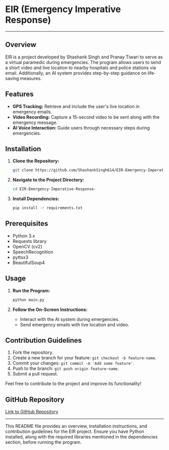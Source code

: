 # EIR (Emergency Imperative Response)
---
## Overview

EIR is a project developed by Shashank Singh and Pranay Tiwari to serve as a virtual paramedic during emergencies. The program allows users to send a short video and live location to nearby hospitals and police stations via email. Additionally, an AI system provides step-by-step guidance on life-saving measures.

## Features

- **GPS Tracking:** Retrieve and include the user's live location in emergency emails.
- **Video Recording:** Capture a 15-second video to be sent along with the emergency message.
- **AI Voice Interaction:** Guide users through necessary steps during emergencies.

## Installation

1. **Clone the Repository:**
   ```bash
   git clone https://github.com/ShashankSingh614/EIR-Emergency-Imperative-Response-.git
   ```

2. **Navigate to the Project Directory:**
   ```bash
   cd EIR-Emergency-Imperative-Response-
   ```

3. **Install Dependencies:**
   ```bash
   pip install -r requirements.txt
   ```

## Prerequisites

- Python 3.x
- Requests library
- OpenCV (cv2)
- SpeechRecognition
- pyttsx3
- BeautifulSoup4

## Usage

1. **Run the Program:**
   ```bash
   python main.py
   ```

2. **Follow the On-Screen Instructions:**
   - Interact with the AI system during emergencies.
   - Send emergency emails with live location and video.

## Contribution Guidelines

1. Fork the repository.
2. Create a new branch for your feature: `git checkout -b feature-name`.
3. Commit your changes: `git commit -m 'Add some feature'`.
4. Push to the branch: `git push origin feature-name`.
5. Submit a pull request.

Feel free to contribute to the project and improve its functionality!

## GitHub Repository

[Link to GitHub Repository](https://github.com/ShashankSingh614/EIR-Emergency-Imperative-Response-)

---

This README file provides an overview, installation instructions, and contribution guidelines for the EIR project. Ensure you have Python installed, along with the required libraries mentioned in the dependencies section, before running the program.
